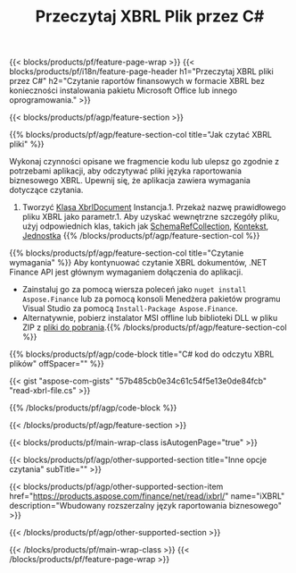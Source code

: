 ﻿---
title: Przeczytaj XBRL Plik przez C#
description: Przykładowy kod do odczytu pliku XBRL. Użyj API przykładowego kodu, aby odczytać wsadowo XBRL pliki w aplikacjach opartych na .NET. 
url: /pl/net/read/xbrl/
family: finance
platformtag: net
feature: read
informat: XBRL
outformat: 
otherformats: 
---
{{< blocks/products/pf/feature-page-wrap >}}
{{< blocks/products/pf/i18n/feature-page-header h1="Przeczytaj XBRL pliki przez C#" h2="Czytanie raportów finansowych w formacie XBRL bez konieczności instalowania pakietu Microsoft Office lub innego oprogramowania." >}}

{{< blocks/products/pf/agp/feature-section >}}

{{% blocks/products/pf/agp/feature-section-col title="Jak czytać XBRL pliki" %}}

Wykonaj czynności opisane we fragmencie kodu lub ulepsz go zgodnie z potrzebami aplikacji, aby odczytywać pliki języka raportowania biznesowego XBRL. Upewnij się, że aplikacja zawiera wymagania dotyczące czytania.

1. Tworzyć [Klasa XbrlDocument](https://apireference.aspose.com/finance/net/aspose.finance.xbrl/xbrldocument) Instancja.1. Przekaż nazwę prawidłowego pliku XBRL jako parametr.1. Aby uzyskać wewnętrzne szczegóły pliku, użyj odpowiednich klas, takich jak [SchemaRefCollection](https://apireference.aspose.com/finance/net/aspose.finance.xbrl/schemarefcollection), [Kontekst](https://apireference.aspose.com/finance/net/aspose.finance.xbrl/context), [Jednostka](https://apireference.aspose.com/finance/net/aspose.finance.xbrl/unit) 
{{% /blocks/products/pf/agp/feature-section-col %}}

{{% blocks/products/pf/agp/feature-section-col title="Czytanie wymagania" %}}
Aby kontynuować czytanie XBRL dokumentów, .NET Finance API jest głównym wymaganiem dołączenia do aplikacji. 
- Zainstaluj go za pomocą wiersza poleceń jako ```nuget install Aspose.Finance``` lub za pomocą konsoli Menedżera pakietów programu Visual Studio za pomocą ```Install-Package Aspose.Finance```.
- Alternatywnie, pobierz instalator MSI offline lub biblioteki DLL w pliku ZIP z [pliki do pobrania](https://downloads.aspose.com/finance/net).{{% /blocks/products/pf/agp/feature-section-col %}}

{{% blocks/products/pf/agp/code-block title="C# kod do odczytu XBRL plików" offSpacer="" %}}

{{< gist "aspose-com-gists" "57b485cb0e34c61c54f5e13e0de84fcb" "read-xbrl-file.cs" >}}

{{% /blocks/products/pf/agp/code-block %}}

{{< /blocks/products/pf/agp/feature-section >}}

{{< blocks/products/pf/main-wrap-class isAutogenPage="true" >}}

{{< blocks/products/pf/agp/other-supported-section title="Inne opcje czytania" subTitle="" >}}

{{< blocks/products/pf/agp/other-supported-section-item href="https://products.aspose.com/finance/net/read/ixbrl/" name="iXBRL" description="Wbudowany rozszerzalny język raportowania biznesowego" >}}

{{< /blocks/products/pf/agp/other-supported-section >}}

{{< /blocks/products/pf/main-wrap-class >}}
{{< /blocks/products/pf/feature-page-wrap >}}